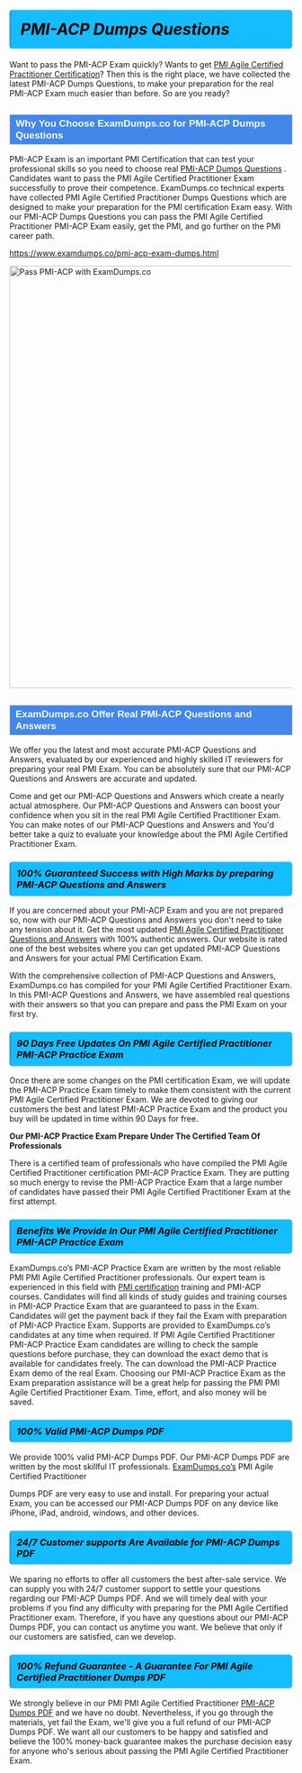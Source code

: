 <h1>                <strong><span style="display: block; color: #000000; background: #14BDFF; border: 0.5px solid #AED6F1; border-left: 3px solid #3498DB; padding: .6em; border-radius: 6px;">                     <em>PMI-ACP <span class="exam_variation">Dumps Questions</span> </em>                </span></strong>            </h1>                        <p>Want to pass the PMI-ACP Exam quickly? Wants to get <a href="https://www.examdumps.co/pmi-acp-certification-exam-dumps.html">PMI Agile Certified Practitioner Certification</a>?  Then this is the right place, we have collected the             latest PMI-ACP <span class="exam_variation">Dumps Questions</span>, to make your preparation for the real PMI-ACP Exam much easier than before. So are you ready?</p>                        <h2 style="background: #4287ec; border: 1px solid #cccccc; padding: 5px 10px;">                <span style="color: #ffffff;">                    <span style="font-size: 11pt;">                        <span style="line-height: normal;">                            <span style="font-family: Calibri,sans-serif;">                                <strong>                                    <span style="font-size: 13.0pt;">Why You Choose ExamDumps.co for PMI-ACP <span class="exam_variation">Dumps Questions</span></span>                                </strong>                            </span>                        </span>                    </span>                </span>            </h2>                        <p>PMI-ACP Exam is an important PMI Certification that can test your professional skills so you need to choose real <a href="https://www.examdumps.co/pmi-acp-exam-dumps.html">PMI-ACP <span class="exam_variation">Dumps Questions</span></a> .             Candidates want to pass the PMI Agile Certified Practitioner Exam successfully to prove their competence. ExamDumps.co technical experts             have collected PMI Agile Certified Practitioner <span class="exam_variation">Dumps Questions</span> which are designed to make your preparation for the PMI certification Exam easy. With our             PMI-ACP <span class="exam_variation">Dumps Questions</span> you can pass the PMI Agile Certified Practitioner PMI-ACP Exam easily, get the PMI, and go further on the PMI career path.</p>                        <p><a href="https://www.examdumps.co/pmi-acp-exam-dumps.html">https://www.examdumps.co/pmi-acp-exam-dumps.html</a></p>                        <p><a href="https://www.examdumps.co/"><img src="https://www.examdumps.co//images/banners/big-sale-20-percent-discount-offer-examdumps.jpg" class="postImage" alt="Pass PMI-ACP with ExamDumps.co" width="750"></a></p>                            <h2 style="background: #4287ec; border: 1px solid #cccccc; padding: 5px 10px;">                <span style="color: #ffffff;">                    <span style="font-size: 11pt;">                        <span style="line-height: normal;">                            <span style="font-family: Calibri,sans-serif;">                                <strong>                                    <span style="font-size: 13.0pt;">ExamDumps.co Offer Real PMI-ACP <span class="exam_variation2">Questions and Answers</span></span>                                </strong>                            </span>                        </span>                    </span>                </span>            </h2>                        <p>We offer you the latest and most accurate PMI-ACP <span class="exam_variation2">Questions and Answers</span>, evaluated by our experienced and highly skilled IT reviewers for preparing your             real PMI Exam. You can be absolutely sure that our PMI-ACP <span class="exam_variation2">Questions and Answers</span> are accurate and updated.</p>                        <p>Come and get our PMI-ACP <span class="exam_variation2">Questions and Answers</span> which create a nearly actual atmosphere. Our PMI-ACP <span class="exam_variation2">Questions and Answers</span> can boost your confidence when you sit             in the real PMI Agile Certified Practitioner Exam. You can make notes of our PMI-ACP <span class="exam_variation2">Questions and Answers</span> and You'd better take a quiz to evaluate             your knowledge about the PMI Agile Certified Practitioner Exam.</p>                        <h3>                <strong>                    <span style="display: block; color: #000000; background: #14BDFF; border: 0.5px solid #AED6F1; border-left: 3px solid #3498DB; padding: .6em; border-radius: 6px;">                        <em>100% Guaranteed Success with High Marks by preparing PMI-ACP <span class="exam_variation2">Questions and Answers</span></em>                    </span>                </strong>            </h3>                        <p>If you are concerned about your PMI-ACP Exam and you are not prepared so, now with our PMI-ACP <span class="exam_variation2">Questions and Answers</span> you don't need to take any tension about it.            Get the most updated <a href="https://www.examdumps.co/pmi-acp-exam-dumps.html">PMI Agile Certified Practitioner <span class="exam_variation2">Questions and Answers</span></a> with 100% authentic answers. Our website is rated one of the best websites where you can             get updated PMI-ACP <span class="exam_variation2">Questions and Answers</span> for your actual PMI Certification Exam.</p>                        <p>With the comprehensive collection of PMI-ACP <span class="exam_variation2">Questions and Answers</span>, ExamDumps.co has compiled for your PMI Agile Certified Practitioner Exam. In this PMI-ACP <span class="exam_variation2">Questions and Answers</span>,             we have assembled real questions with their answers so that you can prepare and pass the PMI Exam on your first try.</p>                        <h3>                <strong>                    <span style="display: block; color: #000000; background: #14BDFF; border: 0.5px solid #AED6F1; border-left: 3px solid #3498DB; padding: .6em; border-radius: 6px;">                        <em>90 Days Free Updates On PMI Agile Certified Practitioner PMI-ACP <span class="exam_variation3">Practice Exam</span></em>                    </span>                </strong>            </h3>                        <p>Once there are some changes on the PMI certification Exam, we will update the PMI-ACP <span class="exam_variation3">Practice Exam</span> timely to make them consistent with the current             PMI Agile Certified Practitioner Exam. We are devoted to giving our customers the best and latest PMI-ACP <span class="exam_variation3">Practice Exam</span> and the product you buy             will be updated in time within 90 Days for free.</p>                        <p><strong>Our PMI-ACP <span class="exam_variation3">Practice Exam</span> Prepare Under The Certified Team Of Professionals</strong></p>                        <p>There is a certified team of professionals who have compiled the PMI Agile Certified Practitioner certification             PMI-ACP <span class="exam_variation3">Practice Exam</span>. They are putting so much energy to revise the PMI-ACP <span class="exam_variation3">Practice Exam</span> that a large number of candidates have passed             their PMI Agile Certified Practitioner Exam  at the first attempt.</p>                        <h3>                <strong>                    <span style="display: block; color: #000000; background: #14BDFF; border: 0.5px solid #AED6F1; border-left: 3px solid #3498DB; padding: .6em; border-radius: 6px;">                        <em>Benefits We Provide In Our PMI Agile Certified Practitioner PMI-ACP <span class="exam_variation3">Practice Exam</span></em>                    </span>                </strong>            </h3>                        <p>ExamDumps.co’s PMI-ACP <span class="exam_variation3">Practice Exam</span> are written by the most reliable PMI PMI Agile Certified Practitioner professionals. Our expert team is experienced in             this field with <a href="https://www.examdumps.co/pmi-exam-dumps.html">PMI certification</a> training and PMI-ACP courses. Candidates will find all kinds of study guides and training courses in             PMI-ACP <span class="exam_variation3">Practice Exam</span> that are guaranteed to pass in the Exam. Candidates will get the payment back if they fail the Exam with preparation of             PMI-ACP <span class="exam_variation3">Practice Exam</span>. Supports are provided to ExamDumps.co’s candidates at any time when required. If PMI Agile Certified Practitioner             PMI-ACP <span class="exam_variation3">Practice Exam</span> candidates are willing to check the sample questions before purchase, they can download the exact demo that is available             for candidates freely. The can download the PMI-ACP <span class="exam_variation3">Practice Exam</span> demo of the real Exam. Choosing our PMI-ACP <span class="exam_variation3">Practice Exam</span> as the Exam preparation             assistance will be a great help for passing the PMI PMI Agile Certified Practitioner Exam. Time, effort, and also money will be saved.</p>                        <h3>                <strong>                    <span style="display: block; color: #000000; background: #14BDFF; border: 0.5px solid #AED6F1; border-left: 3px solid #3498DB; padding: .6em; border-radius: 6px;">                        <em>100% Valid PMI-ACP <span class="exam_variation4">Dumps PDF</span></em>                    </span>                </strong>            </h3>                        <p>We provide 100% valid PMI-ACP <span class="exam_variation4">Dumps PDF</span>. Our PMI-ACP <span class="exam_variation4">Dumps PDF</span> are written by the most skillful IT professionals. <a href="https://www.examdumps.co/">ExamDumps.co’s</a> PMI Agile Certified Practitioner</p>            <p> <span class="exam_variation4">Dumps PDF</span> are very easy to use and install. For preparing your actual Exam, you can be accessed our PMI-ACP <span class="exam_variation4">Dumps PDF</span> on any device like iPhone, iPad, android, windows, and other devices.</p>                        <h3>                <strong>                    <span style="display: block; color: #000000; background: #14BDFF; border: 0.5px solid #AED6F1; border-left: 3px solid #3498DB; padding: .6em; border-radius: 6px;">                        <em>24/7 Customer supports Are Available for PMI-ACP <span class="exam_variation4">Dumps PDF</span></em>                    </span>                </strong>            </h3>                        <p>We sparing no efforts to offer all customers the best after-sale service. We can supply you with 24/7 customer support to settle your             questions regarding our PMI-ACP <span class="exam_variation4">Dumps PDF</span>. And we will timely deal with your problems if you find any difficulty with preparing for the             PMI Agile Certified Practitioner exam. Therefore, if you have any questions about our PMI-ACP <span class="exam_variation4">Dumps PDF</span>, you can contact us             anytime you want. We believe that only if our customers are satisfied, can we develop.</p>                        <h3>                <strong>                    <span style="display: block; color: #000000; background: #14BDFF; border: 0.5px solid #AED6F1; border-left: 3px solid #3498DB; padding: .6em; border-radius: 6px;">                        <em>100% Refund Guarantee - A Guarantee For PMI Agile Certified Practitioner <span class="exam_variation4">Dumps PDF</span></em>                    </span>                </strong>            </h3>                        <p>We strongly believe in our PMI PMI Agile Certified Practitioner <a href="https://www.examdumps.co/pmi-acp-exam-dumps.html">PMI-ACP <span class="exam_variation4">Dumps PDF</span></a> and we have no doubt. Nevertheless, if you go through             the materials, yet fail the Exam, we'll give you a full refund of our PMI-ACP <span class="exam_variation4">Dumps PDF</span>. We want all our customers to be happy and satisfied and             believe the 100% money-back guarantee makes the purchase decision easy for anyone who's serious about passing the PMI Agile Certified Practitioner Exam.</p>                    
